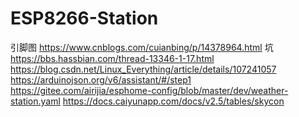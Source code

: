 # ESP8266-Station
引脚图 https://www.cnblogs.com/cuianbing/p/14378964.html 
坑 https://bbs.hassbian.com/thread-13346-1-17.html
https://blog.csdn.net/Linux_Everything/article/details/107241057
https://arduinojson.org/v6/assistant/#/step1
https://gitee.com/airijia/esphome-config/blob/master/dev/weather-station.yaml
https://docs.caiyunapp.com/docs/v2.5/tables/skycon
